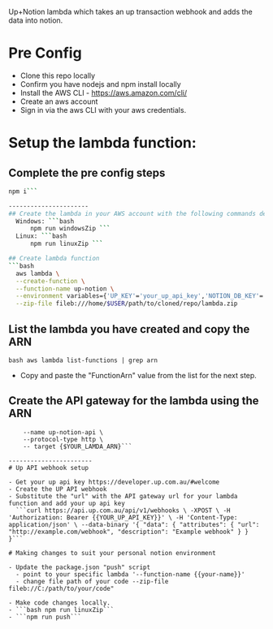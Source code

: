 Up+Notion lambda which takes an up transaction webhook and adds the data into notion.

# Pre Config

- Clone this repo locally
- Confirm you have nodejs and npm install locally
- Install the AWS CLI - https://aws.amazon.com/cli/
- Create an aws account
- Sign in via the aws CLI with your aws credentials.

# Setup the lambda function:

## Complete the pre config steps
  ```bash 
  npm i```

----------------------
## Create the lambda in your AWS account with the following commands depending on your OS:
    Windows: ```bash 
        npm run windowsZip ```
    Linux: ```bash 
        npm run linuxZip ``` 

## Create lambda function
```bash 
    aws lambda \
    --create-function \
    --function-name up-notion \
    --environment variables={'UP_KEY'='your_up_api_key','NOTION_DB_KEY'='your_notion_db_page'NOTION_API_KEY='your_notion_api_key' \
    --zip-file fileb:///home/$USER/path/to/cloned/repo/lambda.zip
```

## List the lambda you have created and copy the ARN

```bash aws lambda list-functions | grep arn```
- Copy and paste the "FunctionArn" value from the list for the next step.

## Create the API gateway for the lambda using the ARN
```aws apigatewayv2 create-api \ 
    --name up-notion-api \
    --protocol-type http \ 
    -- target {$YOUR_LAMDA_ARN}```

-----------------------
# Up API webhook setup

- Get your up api key https://developer.up.com.au/#welcome
- Create the UP API webhook
- Substitute the "url" with the API gateway url for your lambda function and add your up api key
  ```curl https://api.up.com.au/api/v1/webhooks \ -XPOST \ -H 'Authorization: Bearer {{YOUR_UP_API_KEY}}' \ -H 'Content-Type: application/json' \ --data-binary '{ "data": { "attributes": { "url": "http://example.com/webhook", "description": "Example webhook" } } }```

# Making changes to suit your personal notion environment

- Update the package.json "push" script
  - point to your specific lambda '--function-name {{your-name}}'
  - change file path of your code --zip-file fileb://C:/path/to/your/code"

- Make code changes locally.
- ```bash npm run linuxZip```
- ```npm run push```
